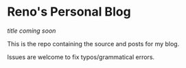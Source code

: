 # Reno's Personal Blog

_title coming soon_

This is the repo containing the source and posts for my blog.

Issues are welcome to fix typos/grammatical errors.
